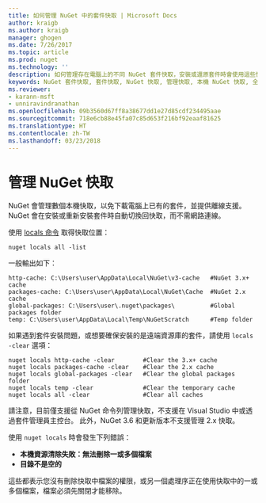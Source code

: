 ```yaml
---
title: 如何管理 NuGet 中的套件快取 | Microsoft Docs
author: kraigb
ms.author: kraigb
manager: ghogen
ms.date: 7/26/2017
ms.topic: article
ms.prod: nuget
ms.technology: ''
description: 如何管理存在電腦上的不同 NuGet 套件快取，安裝或還原套件時會使用這些快取。
keywords: NuGet 套件快取, 套件快取, NuGet 快取, 管理快取, 本機 NuGet 快取, 全域 NuGet 快取, NuGet locals 命令, 清除快取
ms.reviewer:
- karann-msft
- unniravindranathan
ms.openlocfilehash: 09b3560d67ff8a38677dd1e27d85cdf234495aae
ms.sourcegitcommit: 718e6cb88e45fa07c85d653f216bf92eaaf81625
ms.translationtype: HT
ms.contentlocale: zh-TW
ms.lasthandoff: 03/23/2018
---
```

# <a name="managing-the-nuget-cache"></a>管理 NuGet 快取

NuGet 會管理數個本機快取，以免下載電腦上已有的套件，並提供離線支援。 NuGet 會在安裝或重新安裝套件時自動切換回快取，而不需網路連線。

使用 [locals 命令](../tools/cli-ref-locals.md) 取得快取位置：

```cli
nuget locals all -list
```

一般輸出如下：

```output
http-cache: C:\Users\user\AppData\Local\NuGet\v3-cache   #NuGet 3.x+ cache
packages-cache: C:\Users\user\AppData\Local\NuGet\Cache  #NuGet 2.x cache
global-packages: C:\Users\user\.nuget\packages\          #Global packages folder
temp: C:\Users\user\AppData\Local\Temp\NuGetScratch      #Temp folder
```

如果遇到套件安裝問題，或想要確保安裝的是遠端資源庫的套件，請使用 `locals -clear` 選項：

```cli
nuget locals http-cache -clear        #Clear the 3.x+ cache
nuget locals packages-cache -clear    #Clear the 2.x cache
nuget locals global-packages -clear   #Clear the global packages folder
nuget locals temp -clear              #Clear the temporary cache
nuget locals all -clear               #Clear all caches
```

請注意，目前僅支援從 NuGet 命令列管理快取，不支援在 Visual Studio 中或透過套件管理員主控台。 此外，NuGet 3.6 和更新版本不支援管理 2.x 快取。

使用 `nuget locals` 時會發生下列錯誤：

- **本機資源清除失敗：無法刪除一或多個檔案**
- **目錄不是空的**

這些都表示您沒有刪除快取中檔案的權限，或另一個處理序正在使用快取中的一或多個檔案，檔案必須先關閉才能移除。
